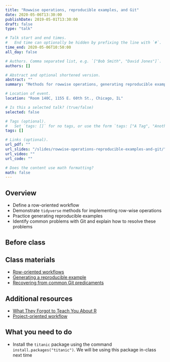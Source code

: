 ```yaml
---
title: "Rowwise operations, reproducible examples, and Git"
date: 2020-05-06T13:30:00
publishDate: 2019-05-01T13:30:00
draft: false
type: "talk"

# Talk start and end times.
#   End time can optionally be hidden by prefixing the line with `#`.
time_end: 2020-05-06T10:50:00
all_day: false

# Authors. Comma separated list, e.g. `["Bob Smith", "David Jones"]`.
authors: []

# Abstract and optional shortened version.
abstract: ""
summary: "Methods for rowwise operations, generating reproducible examples, and solving common problems in Git."

# Location of event.
location: "Room 140C, 1155 E. 60th St., Chicago, IL"

# Is this a selected talk? (true/false)
selected: false

# Tags (optional).
#   Set `tags: []` for no tags, or use the form `tags: ["A Tag", "Another Tag"]` for one or more tags.
tags: []

# Links (optional).
url_pdf: ""
url_slides: "/slides/rowwise-operations-reproducible-examples-and-git/"
url_video: ""
url_code: ""

# Does the content use math formatting?
math: false
---
```




## Overview

* Define a row-oriented workflow
* Demonstrate `tidyverse` methods for implementing row-wise operations
* Practice generating reproducible examples
* Identify common problems with Git and explain how to resolve these problems

## Before class

## Class materials

* [Row-oriented workflows](/notes/row-oriented-workflows/)
* [Generating a reproducible example](/notes/reproducible-examples/)
* [Recovering from common Git predicaments](/notes/common-git-problems/)

## Additional resources

* [What They Forgot to Teach You About R](https://rstats.wtf/)
* [Project-oriented workflow](https://www.tidyverse.org/articles/2017/12/workflow-vs-script/)

## What you need to do

* Install the `titanic` package using the command `install.packages("titanic")`. We will be using this package in-class next time
